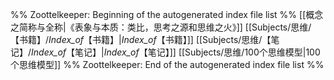 %% Zoottelkeeper: Beginning of the autogenerated index file list  %%
 [[概念之简称与全称|《表象与本质：类比，思考之源和思维之火》]]
 [[Subjects/思维/【书籍】/_Index_of_【书籍】|_Index_of_【书籍】]]
 [[Subjects/思维/【笔记】/_Index_of_【笔记】|_Index_of_【笔记】]]
 [[Subjects/思维/100个思维模型|100个思维模型]]
%% Zoottelkeeper: End of the autogenerated index file list  %%
